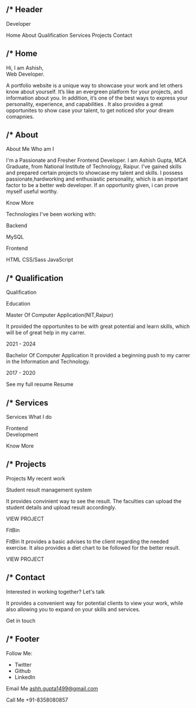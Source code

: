/* Header
--------------------------------------------------

Developer

Home
About
Qualification
Services
Projects
Contact

/* Home
--------------------------------------------------

Hi, I am Ashish,<br>Web Developer.

A portfolio website is a unique way to showcase your work and let others know about yourself. 
It’s like an evergreen platform for your projects, and information about you. 
In addition, it’s one of the best ways to express your personality, experience, and capabilities .
It also provides a great opportunites to show case your talent, to get noticed sfor your dream comapnies.


/* About
--------------------------------------------------

About Me
Who am I

I'm a Passionate and Fresher Frontend Developer.
I am Ashish Gupta, MCA Graduate, from National Institute of Technology, Raipur. 
I've gained skills and prepared certain projects to showcase my talent and skills.
I possess passionate,hardworking and enthusiastic personality, which is an important factor to be a better web developer.
If an opportunity given, i can prove myself useful worthy.

Know More

Technologies I've been working with:

Backend

MySQL

Frontend

HTML
CSS/Sass
JavaScript

/* Qualification
--------------------------------------------------

Qualification

Education

Master Of Computer Application(NIT,Raipur)

It provided the opportunites to be with great potential and learn skills, 
which will be of great help in my carrer.

2021 - 2024

Bachelor Of Computer Application
It provided a beginning push to my carrer in the Information and Technology.

2017 - 2020

See my full resume
Resume

/* Services
--------------------------------------------------

Services
What I do

Frontend<br>Development 

Know More


/* Projects
--------------------------------------------------

 Projects
My recent work


Student result management system

It provides convinient way to see the result. 
The faculties can upload the student details and upload result accordingly.

VIEW PROJECT


FitBin

FitBin
It provides a basic advises to the client regarding the needed exercise. 
It also provides a diet chart to be followed for the better result.

VIEW PROJECT



/* Contact 
--------------------------------------------------

Interested in working together? Let's talk

It provides a convenient way for potential clients to view your work,
while also allowing you to expand on your skills and services.

Get in touch

/* Footer
--------------------------------------------------
Follow Me:
- Twitter
- Github
- LinkedIn

Email Me
ashh.gupta1499@gmail.com

Call Me
+91-8358080857
